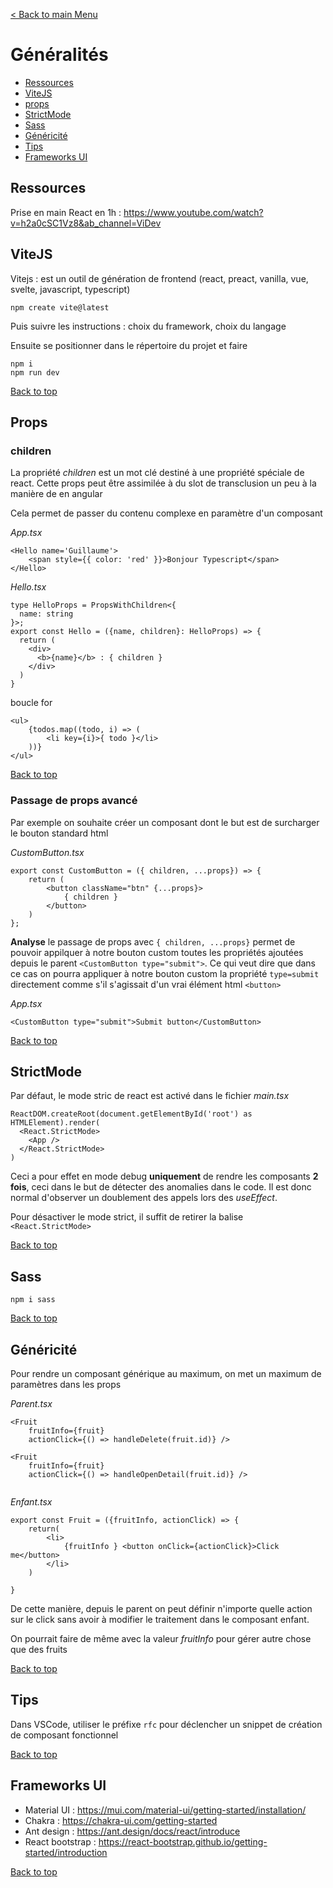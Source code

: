 [< Back to main Menu](https://github.com/gsoulie/react-resources/blob/master/react-presentation.md)    

# Généralités

* [Ressources](#ressources)     
* [ViteJS](#vitejs)    
* [props](#props)     
* [StrictMode](#strictmode)    
* [Sass](#sass)    
* [Généricité](#généricité)    
* [Tips](#tips)     
* [Frameworks UI](#frameworks-ui)     

## Ressources

Prise en main React en 1h : https://www.youtube.com/watch?v=h2a0cSC1Vz8&ab_channel=ViDev     

## ViteJS

Vitejs : est un outil de génération de frontend (react, preact, vanilla, vue, svelte, javascript, typescript)

````npm create vite@latest ````

Puis suivre les instructions : choix du framework, choix du langage

Ensuite se positionner dans le répertoire du projet et faire 

````
npm i
npm run dev
````

[Back to top](#généralités)      

## Props

### children

La propriété *children* est un mot clé destiné à une propriété spéciale de react. Cette props peut être assimilée à du slot de transclusion un peu à la manière de *<ng-content>* en angular

Cela permet de passer du contenu complexe en paramètre d'un composant 

*App.tsx*
````tsx
<Hello name='Guillaume'>
	<span style={{ color: 'red' }}>Bonjour Typescript</span>
</Hello>
````

*Hello.tsx*
````tsx
type HelloProps = PropsWithChildren<{
  name: string
}>;
export const Hello = ({name, children}: HelloProps) => {
  return (
    <div>
      <b>{name}</b> : { children }
    </div>
  )
}  
````

boucle for

````
<ul>
	{todos.map((todo, i) => (
		<li key={i}>{ todo }</li>
	))}
</ul>
````
[Back to top](#généralités)      
  
### Passage de props avancé

Par exemple on souhaite créer un composant *<CustomButton>* dont le but est de surcharger le bouton standard html

*CustomButton.tsx*
````tsx
export const CustomButton = ({ children, ...props}) => {
	return (
		<button className="btn" {...props}>
			{ children }
		</button>
	)
};
````

**Analyse** le passage de props avec ````{ children, ...props}```` permet de pouvoir appilquer à notre bouton custom toutes les propriétés ajoutées
depuis le parent ````<CustomButton type="submit">````. Ce qui veut dire que dans ce cas on pourra appliquer à notre bouton custom la propriété ````type=submit```` directement
comme s'il s'agissait d'un vrai élément html ````<button>````

*App.tsx*
````tsx
<CustomButton type="submit">Submit button</CustomButton>
````

[Back to top](#généralités)      

## StrictMode

Par défaut, le mode stric de react est activé dans le fichier *main.tsx*

````tsx
ReactDOM.createRoot(document.getElementById('root') as HTMLElement).render(
  <React.StrictMode>
    <App />
  </React.StrictMode>
)
````

Ceci a pour effet en mode debug **uniquement** de rendre les composants **2 fois**, ceci dans le but de détecter des anomalies dans le code. Il est donc normal d'observer un doublement des appels lors des *useEffect*.

Pour désactiver le mode strict, il suffit de retirer la balise ````<React.StrictMode>````
  
[Back to top](#généralités)      

## Sass

````npm i sass````

[Back to top](#généralités)      

## Généricité
  
Pour rendre un composant générique au maximum, on met un maximum de paramètres dans les props

*Parent.tsx*
````tsx
<Fruit
	fruitInfo={fruit}
	actionClick={() => handleDelete(fruit.id)} />
	
<Fruit
	fruitInfo={fruit}
	actionClick={() => handleOpenDetail(fruit.id)} />
	
````

*Enfant.tsx*
````tsx
export const Fruit = ({fruitInfo, actionClick) => {
	return(
		<li>
			{fruitInfo } <button onClick={actionClick}>Click me</button>
		</li>
	)
	
}
````

De cette manière, depuis le parent on peut définir n'importe quelle action sur le click sans avoir à modifier le traitement dans le composant enfant.

On pourrait faire de même avec la valeur *fruitInfo* pour gérer autre chose que des fruits

[Back to top](#généralités)      

## Tips

Dans VSCode, utiliser le préfixe ````rfc```` pour déclencher un snippet de création de composant fonctionnel
	
[Back to top](#généralités)    
	
## Frameworks UI

* Material UI : https://mui.com/material-ui/getting-started/installation/
* Chakra : https://chakra-ui.com/getting-started     
* Ant design : https://ant.design/docs/react/introduce     
* React bootstrap : https://react-bootstrap.github.io/getting-started/introduction     


[Back to top](#généralités)    

